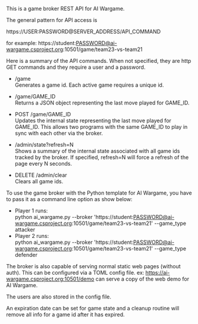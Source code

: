 This is a game broker REST API for AI Wargame.

The general pattern for API access is

https://USER:PASSWORD@SERVER_ADDRESS/API_COMMAND

for example:
https://student:PASSWORD@ai-wargame.csproject.org:10501/game/team23-vs-team21

Here is a summary of the API commands. When not specified, they are http GET commands and they require a user and a password.

- /game<br>
Generates a game id. Each active game requires a unique id.

- /game/GAME_ID<br>
Returns a JSON object representing the last move played for GAME_ID.

- POST /game/GAME_ID<br>
Updates the internal state representing the last move played for GAME_ID.
This allows two programs with the same GAME_ID to play in sync with each other via the broker.

- /admin/state?refresh=N<br>
Shows a summary of the internal state associated with all game ids tracked by the broker.
If specified, refresh=N will force a refresh of the page every N seconds.

- DELETE /admin/clear<br>
Clears all game ids.

To use the game broker with the Python template for AI Wargame, you have to pass it as a command line option as show below:

- Player 1 runs: <br>
python ai_wargame.py --broker 'https://student:PASSWORD@ai-wargame.csproject.org:10501/game/team23-vs-team21' --game_type attacker
- Player 2 runs: <br>
python ai_wargame.py --broker 'https://student:PASSWORD@ai-wargame.csproject.org:10501/game/team23-vs-team21' --game_type defender

The broker is also capable of serving normal static web pages (without auth). This can be configured via a TOML config file.
ex: https://ai-wargame.csproject.org:10501/demo can serve a copy of the web demo for AI Wargame.

The users are also stored in the config file.

An expiration date can be set for game state and a cleanup routine will remove all info for a game id after it has expired.
